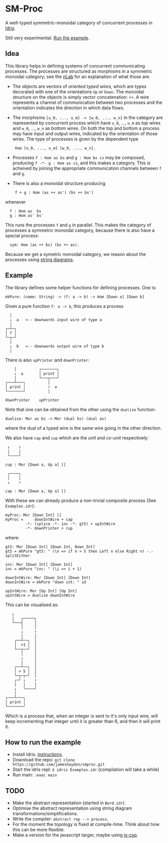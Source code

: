 # SM-Proc

A well-typed symmetric-monoidal category of concurrent processes in [Idris](http://www.idris-lang.org/).

Still very experimental. [Run the example](https://github.com/jameshaydon/smproc#how-to-run-the-example).

## Idea

This library helps in defining systems of concurrent communicating processes. The processes are structured as morphisms in a symmetric monoidal category; see the [nLab](https://ncatlab.org/nlab/show/symmetric+monoidal+category) for an explanation of what those are.

* The objects are vectors of *oriented typed wires*, which are types decorated with one of the orientations `Up` or `Down`. The monoidal structure on the objects is simply vector concatenation: `++`. A wire represents a channel of communication between two processes and the orientation indicates the direction in which data flows.

* The morphisms `[u_0, ..., u_m] -> [w_0, ..., w_n]` in the category are represented by concurrent process which have `u_0`, ..., `u_m` as *top* wires and `w_0`, ..., `w_n` as *bottom* wires. On both the top and bottom a process may have input and output wires, indicated by the orientation of those wires. The type of processes is given by the dependent type

       Hom [u_0, ..., u_m] [w_0, ..., w_n].

* Processes `f : Hom as bs` and `g : Hom bs cs` may be composed, producing `f -*- g : Hom as cs`, and this makes a category. This is acheived by joining the appropriate communication channels between `f` and `g`.

* There is also a monoidal structure producing

       f + g : Hom (as ++ as') (bs ++ bs')

whenever

      f : Hom as  bs
      g : Hom as' bs'

This runs the processes `f` and `g` in parallel. This makes the category of processes a symmetric monoidal category, because there is also have a special process:

      sym: Hom (as ++ bs) (bs ++ as).

Because we get a symetric monoidal category, we reason about the processes using [string diagrams](https://ncatlab.org/nlab/show/string+diagram).

## Example

The library defines some helper functions for defining processes. One is:

    mkPure: (name: String) -> (f: a -> b) -> Hom [Down a] [Down b]

Given a pure function `f: a -> b`, this produces a process

      │
      ↓  a   <-- downwards input wire of type a
      │
    ┌─┴─┐
    │ f │
    └─┬─┘
      │
      ↓  b   <-- downwards output wire of type b
      │

There is also `upPrinter` and `downPrinter`:

        │          ┌───────┐
        ↓  a       │ print │
        │          └───┬───┘
    ┌───┴───┐          │
    │ print │          ↑  a
    └───────┘          │

    downPrinter    upPrinter

Note that one can be obtained from the other using the `dualise` function:

    dualise: Mor as bs -> Mor (dual bs) (dual as)

where the dual of a typed wire is the same wire going in the other direction.

We also have `cap` and `cup` which are the *unit* and *co-unit* respectively:

     ↓    ↑
     │    │
     └────┘

    cup : Mor [Down a, Up a] []

     ┌────┐
     │    │
     ↓    ↑

    cap : Mor [Down a, Up a] []

With these we can already produce a non-trivial composite process (See `Examples.idr`):

    myProc: Mor [Down Int] []
    myProc =     downIntWire + cap
             -*- (splice -*- inc -*- gt5) + upIntWire
             -*- downPrinter + cup

where:

    gt5: Mor [Down Int] [Down Int, Down Int]
    gt5 = mkPure "gt5: " (\n => if n > 5 then Left n else Right n) -.- splitEither

    inc: Mor [Down Int] [Down Int]
    inc = mkPure "inc: " (\i => i + 1)

    downIntWire: Mor [Down Int] [Down Int]
    downIntWire = mkPure "down int: " id

    upIntWire: Mor [Up Int] [Up Int]
    upIntWire = dualise downIntWire

This can be visualised as:

       ↓
       │   ┌─────┐
       └───┤     │
           │     │
           ↓     ↑
           │     │
        ┌──┴──┐  │
        │  +1 │  │
        └──┬──┘  │
           │     │
           ↓     │
           │     │
        ┌──┴──┐  │
        │ > 5 │  │
        └─┬─┬─┘  │
        ┌─┘ ↓    ↑
        │   │    │
        ↓   └────┘   
        │    
    ┌───┴───┐
    │ print │
    └───────┘

Which is a process that, when an integer is sent to it's only input wire, will keep incrementing that integer until it is greater than 6, and then it will print it.

## How to run the example

* Install Idris: [instructions](https://github.com/idris-lang/Idris-dev/wiki/Installation-Instructions).
* Download the repo: `git clone https://github.com/jameshaydon/smproc.git`
* Start the idris repl: `$ idris Examples.idr` (compilation will take a while)
* Run main: `:exec main`

## TODO

* Make the abstract representation (started in `Bord.idr`).
* Optimise the abstract representation using string diagram transformations/simplifications.
* Write the compiler: `abstract rep --> process`.
* For the moment the topology is fixed at compile-time. Think about how this can be more flexible.
* Make a version for the javascript targer, maybe using [js-csp](https://github.com/ubolonton/js-csp).
